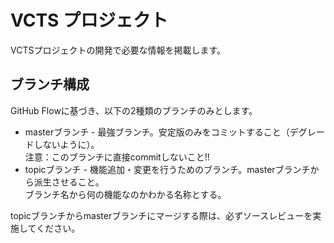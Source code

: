 # VCTS プロジェクト
VCTSプロジェクトの開発で必要な情報を掲載します。

## ブランチ構成
GitHub Flowに基づき、以下の2種類のブランチのみとします。
* masterブランチ - 最強ブランチ。安定版のみをコミットすること（デグレードしないように）。  
注意：このブランチに直接commitしないこと!!
* topicブランチ - 機能追加・変更を行うためのブランチ。masterブランチから派生させること。  
ブランチ名から何の機能なのかわかる名称とする。

topicブランチからmasterブランチにマージする際は、必ずソースレビューを実施してください。
